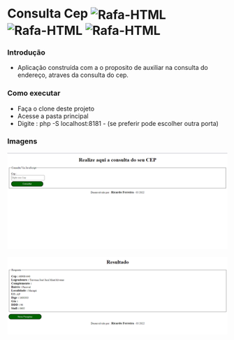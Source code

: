 <div>
  <h1> 
    Consulta Cep 
    <img align="center" alt="Rafa-HTML" height="30" width="40" src="https://cdn.jsdelivr.net/gh/devicons/devicon/icons/javascript/javascript-original.svg">
    <img align="center" alt="Rafa-HTML" height="30" width="40" src="https://cdn.jsdelivr.net/gh/devicons/devicon/icons/html5/html5-original-wordmark.svg">
    <img align="center" alt="Rafa-HTML" height="30" width="40" src="https://cdn.jsdelivr.net/gh/devicons/devicon/icons/css3/css3-original-wordmark.svg">
  </h1>
</div>

<h3>Introdução</h3>

- Aplicação construída com a o proposito de auxiliar na consulta do endereço, atraves da consulta do cep.

<h3>Como executar</h3>

- Faça o clone deste projeto
- Acesse a pasta principal
- Digite : php -S localhost:8181 - (se preferir pode escolher outra porta)

<h3>Imagens</h3>
<div>
    <img align="center"  src="https://github.com/RicardoFV/consulta_cep/blob/main/documento/tela_incial.PNG?raw=true"><br/><br/>
    <img align="center"  src="https://github.com/RicardoFV/consulta_cep/blob/main/documento/resposta.PNG?raw=true">  
</div
